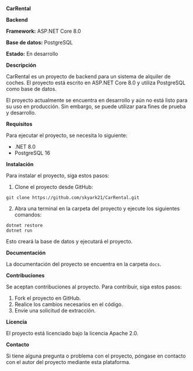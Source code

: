 **CarRental**

**Backend**

**Framework:** ASP.NET Core 8.0

**Base de datos:** PostgreSQL

**Estado:** En desarrollo

**Descripción**

CarRental es un proyecto de backend para un sistema de alquiler de coches. El proyecto está escrito en ASP.NET Core 8.0 y utiliza PostgreSQL como base de datos.

El proyecto actualmente se encuentra en desarrollo y aún no está listo para su uso en producción. Sin embargo, se puede utilizar para fines de prueba y desarrollo.

**Requisitos**

Para ejecutar el proyecto, se necesita lo siguiente:

* .NET 8.0
* PostgreSQL 16

**Instalación**

Para instalar el proyecto, siga estos pasos:

1. Clone el proyecto desde GitHub:

```
git clone https://github.com/skyark21/CarRental.git
```

2. Abra una terminal en la carpeta del proyecto y ejecute los siguientes comandos:

```
dotnet restore
dotnet run
```

Esto creará la base de datos y ejecutará el proyecto.

**Documentación**

La documentación del proyecto se encuentra en la carpeta `docs`.

**Contribuciones**

Se aceptan contribuciones al proyecto. Para contribuir, siga estos pasos:

1. Fork el proyecto en GitHub.
2. Realice los cambios necesarios en el código.
3. Envíe una solicitud de extracción.

**Licencia**

El proyecto está licenciado bajo la licencia Apache 2.0.

**Contacto**

Si tiene alguna pregunta o problema con el proyecto, póngase en contacto con el autor del proyecto mediante esta plataforma.
